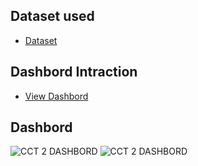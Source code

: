 ## Dataset used 
- <a href= "https://github.com/Solanedd/power-bi-bank-project/blob/main/cc_add.csv">Dataset</a>
## Dashbord Intraction 
- <a href= "https://github.com/Solanedd/power-bi-bank-project/blob/main/HR%20Dashboard2.twbx">View Dashbord</a>
## Dashbord 

![CCT 2 DASHBORD](https://github.com/user-attachments/assets/b1e8750f-b87e-40a0-90bd-cd8898bb8673)
![CCT 2 DASHBORD](https://github.com/user-attachments/assets/f1057994-9798-4f2c-aaea-97fafc17b01e)




